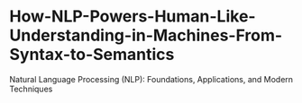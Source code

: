 # How-NLP-Powers-Human-Like-Understanding-in-Machines-From-Syntax-to-Semantics
Natural Language Processing (NLP): Foundations, Applications, and Modern Techniques
